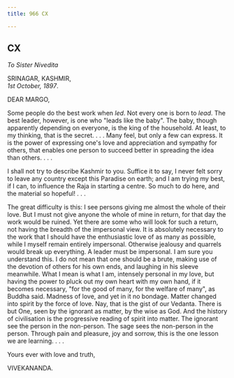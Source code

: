```yaml
---
title: 966 CX

---
```

  

  


## CX

*To Sister Nivedita*

SRINAGAR, KASHMIR,  
*1st October, 1897*.

DEAR MARGO,

Some people do the best work when *led*. Not every one is born to
*lead*. The best leader, however, is one who "leads like the baby". The
baby, though apparently depending on everyone, is the king of the
household. At least, to my thinking, that is the secret. . . . Many
feel, but only a few can express. It is the power of expressing one's
love and appreciation and sympathy for others, that enables one person
to succeed better in spreading the idea than others. . . .

I shall not try to describe Kashmir to you. Suffice it to say, I never
felt sorry to leave any country except this Paradise on earth; and I am
trying my best, if I can, to influence the Raja in starting a centre. So
much to do here, and the material so hopeful! . . .

The great difficulty is this: I see persons giving me almost the whole
of their love. But I must not give anyone the whole of mine in return,
for that day the work would be ruined. Yet there are some who will look
for such a return, not having the breadth of the impersonal view. It is
absolutely necessary to the work that I should have the enthusiastic
love of as many as possible, while I myself remain entirely impersonal.
Otherwise jealousy and quarrels would break up everything. A leader must
be impersonal. I am sure you understand this. I do not mean that one
should be a brute, making use of the devotion of others for his own
ends, and laughing in his sleeve meanwhile. What I mean is what I am,
intensely personal in my love, but having the power to pluck out my own
heart with my own hand, if it becomes necessary, "for the good of many,
for the welfare of many", as Buddha said. Madness of love, and yet in it
no bondage. Matter changed into spirit by the force of love. Nay, that
is the gist of our Vedanta. There is but One, seen by the ignorant as
matter, by the wise as God. And the history of civilisation is the
progressive reading of spirit into matter. The ignorant see the person
in the non-person. The sage sees the non-person in the person. Through
pain and pleasure, joy and sorrow, this is the one lesson we are
learning. . . . 

Yours ever with love and truth,

VIVEKANANDA.